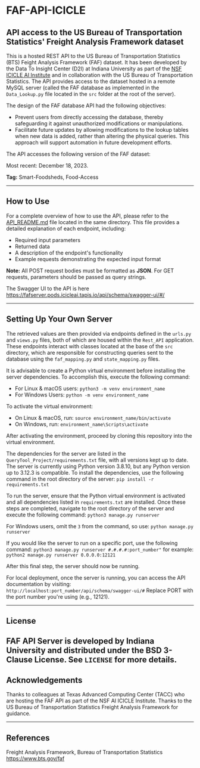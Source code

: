 # FAF-API-ICICLE

## API access to the US Bureau of Transportation Statistics' Freight Analysis Framework dataset

This is a hosted REST API to the US Bureau of Transportation Statistics (BTS) Feight Analysis Framework (FAF) dataset. It has been developed by the Data To Insight Center (D2I) at Indiana University as part of the [NSF ICICLE AI Institute](https://icicle.osu.edu/) and in collaboration with the US Bureau of Transportation Statistics.  The API provides access to the dataset hosted in a remote MySQL server (called the FAF database as implemented in the `Data_Lookup.py` file located in the `src` folder at the root of the server). 

The design of the FAF database API had the following objectives:

-   Prevent users from directly accessing the database, thereby safeguarding it against unauthorized modifications or manipulations.
-   Facilitate future updates by allowing modifications to the lookup tables when new data is added, rather than altering the physical queries. This approach will support automation in future development efforts.

The API accesses the following version of the FAF dataset:

Most recent: December 18, 2023.

**Tag:** Smart-Foodsheds, Food-Access

---
## How to Use

For a complete overview of how to use the API, please refer to the [API_README.md](./API_README.md) file located in the same directory. This file provides a detailed explanation of each endpoint, including:
- Required input parameters
- Returned data
- A description of the endpoint's functionality
- Example requests demonstrating the expected input format

**Note:** All POST request bodies must be formatted as **JSON**. For GET requests, parameters should be passed as query strings. 

The Swagger UI to the API is here https://fafserver.pods.icicleai.tapis.io/api/schema/swagger-ui/#/

---
## Setting Up Your Own Server
The retrieved values are then provided via endpoints defined in the `urls.py` and `views.py` files, both of which are housed within the `Rest_API` application. These endpoints interact with classes located at the base of the `src` directory, which are responsible for constructing queries sent to the database using the `faf_mapping.py` and `state_mapping.py` files.

It is advisable to create a Python virtual environment before installing the server dependencies. To accomplish this, execute the following command:
* For Linux & macOS users:
```python3 -m venv environment_name```
* For Windows Users:
 ```python -m venv environment_name```
 
To activate the virtual environment:
* On Linux & macOS, run:
```source environment_name/bin/activate```
* On Windows, run:
```environment_name\Scripts\activate```

After activating the environment, proceed by cloning this repository into the virtual environment.

The dependencies for the server are listed in the `QueryTool_Project/requirements.txt` file, with all versions kept up to date. The server is currently using Python version 3.8.10, but any Python version up to 3.12.3 is compatible. To install the dependencies, use the following command in the root directory of the server:
```pip install -r requirements.txt```

To run the server, ensure that the Python virtual environment is activated and all dependencies listed in `requirements.txt` are installed. Once these steps are completed, navigate to the root directory of the server and execute the following command:
```python3 manage.py runserver```

For Windows users, omit the `3` from the command, so use:
```python manage.py runserver```

If you would like the server to run on a specific port, use the following command:
```python3 manage.py runserver #.#.#.#:port_number"```
for example:
```python2 manage.py runserver 0.0.0.0:12121```

After this final step, the server should now be running. 

For local deployment, once the server is running, you can access the API documentation by visiting:
``` http://localhost:port_number/api/schema/swagger-ui/# ```
Replace PORT with the port number you're using (e.g., 12121).

---
## License
FAF API Server is developed by Indiana University and distributed under the BSD 3-Clause License. See `LICENSE` for more details.
---

## Acknowledgements
Thanks to colleagues at Texas Advanced Computing Center (TACC) who are hosting the FAF API as part of the NSF AI ICICLE Institute. Thanks to the US Bureau of Transportation Statistics Freight Analysis Framework for guidance.

---
## References
Freight Analysis Framework, Bureau of Transportation Statistics https://www.bts.gov/faf